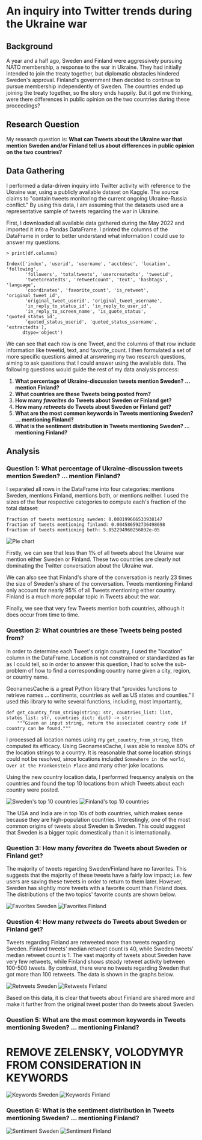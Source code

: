 # An inquiry into Twitter trends during the Ukraine war


## Background

A year and a half ago, Sweden and Finland were aggressively pursuing NATO membership, a response to the war in Ukraine. They had initially intended to join the treaty together, but diplomatic obstacles hindered Sweden's approval. Finland's government then decided to continue to pursue membership independently of Sweden. The countries ended up joining the treaty together, so the story ends happily. But it got me thinking, were there differences in public opinion on the two countries during these proceedings?


## Research Question

My research question is: **What can Tweets about the Ukraine war that mention Sweden and/or Finland tell us about differences in public opinion on the two countries?**


## Data Gathering

I performed a data-driven inquiry into Twitter activity with reference to the Ukraine war, using a publicly available dataset on Kaggle. The source claims to "contain tweets monitoring the current ongoing Ukraine-Russia conflict." By using this data, I am assuming that the datasets used are a representative sample of tweets regarding the war in Ukraine.

First, I downloaded all available data gathered during the May 2022 and imported it into a Pandas DataFrame. I printed the columns of the DataFrame in order to better understand what information I could use to answer my questions.

```
> print(df.columns)

Index(['index', 'userid', 'username', 'acctdesc', 'location', 'following',
       'followers', 'totaltweets', 'usercreatedts', 'tweetid',
       'tweetcreatedts', 'retweetcount', 'text', 'hashtags', 'language',
       'coordinates', 'favorite_count', 'is_retweet', 'original_tweet_id',
       'original_tweet_userid', 'original_tweet_username',
       'in_reply_to_status_id', 'in_reply_to_user_id',
       'in_reply_to_screen_name', 'is_quote_status', 'quoted_status_id',
       'quoted_status_userid', 'quoted_status_username', 'extractedts'],
      dtype='object')
```

We can see that each row is one Tweet, and the columns of that row include information like tweetid, text, and favorite_count. I then formulated a set of more specific questions aimed at answering my two research questions, aiming to ask questions that I could answer using the available data. The following questions would guide the rest of my data analysis process:

1. **What percentage of Ukraine-discussion tweets mention Sweden? ... mention Finland?**
2. **What countries are these Tweets being posted from?**
3. **How many *favorites* do Tweets about Sweden or Finland get?**
4. **How many *retweets* do Tweets about Sweden or Finland get?**
5. **What are the most common keywords in Tweets mentioning Sweden? ... mentioning Finland?**
6. **What is the sentiment distribution in Tweets mentioning Sweden? ... mentioning Finland?**


## Analysis

### Question 1: What percentage of Ukraine-discussion tweets mention Sweden? ... mention Finland?

I separated all rows in the DataFrame into four categories: mentions Sweden, mentions Finland, mentions both, or mentions neither. I used the sizes of the four respective categories to compute each's fraction of the total dataset:

```
fraction of tweets mentioning sweden: 0.000199666533938147
fraction of tweets mentioning finland: 0.004586592736498698
fraction of tweets mentioning both: 5.852294960256032e-05
```

![Pie chart](./images/share_of_analyzed_data_by_subject.png)

Firstly, we can see that less than 1% of all tweets about the Ukraine war mention either Sweden or Finland. These two countries are clearly not dominating the Twitter conversation about the Ukraine war.

We can also see that Finland's share of the conversation is nearly 23 times the size of Sweden's share of the conversation. Tweets mentioning Finland only account for nearly 95% of all Tweets mentioning either country. Finland is a much more popular topic in Tweets about the war.

Finally, we see that very few Tweets mention both countries, although it does occur from time to time.

### Question 2: What countries are these Tweets being posted from?

In order to determine each Tweet's origin country, I used the "location" column in the DataFrame. Location is not constrained or standardized as far as I could tell, so in order to answer this question, I had to solve the sub-problem of how to find a corresponding country name given a city, region, or country name.

GeonamesCache is a great Python library that "provides functions to retrieve names ... continents, countries as well as US states and counties." I used this library to write several functions, including, most importantly,

```
def get_country_from_string(string: str, countries_list: list, states_list: str, countries_dict: dict) -> str:
    """Given an input string, return the associated country code if country can be found."""
```

I processed all location names using my `get_country_from_string`, then computed its efficacy. Using GeonamesCache, I was able to resolve 80% of the location strings to a country. It is reasonable that some location strings could not be resolved, since locations included `Somewhere in the world`, `Over at the Frankenstein Place` and many other joke locations.

Using the new country location data, I performed frequency analysis on the countries and found the top 10 locations from which Tweets about each country were posted.

![Sweden's top 10 countries](./images/top_10_locations_of_tweets_about_sweden.png)
![Finland's top 10 countries](./images/top_10_locations_of_tweets_about_finland.png)

The USA and India are in top 10s of both countries, which makes sense because they are high-population countries. Interestingly, one of the most common origins of tweets about Sweden is Sweden. This could suggest that Sweden is a bigger topic domestically than it is internationally.

### Question 3: How many *favorites* do Tweets about Sweden or Finland get?

The majority of tweets regarding Sweden/Finland have no favorites. This suggests that the majority of these tweets have a fairly low impact; i.e. few users are saving these tweets in order to return to them later. However, Sweden has slightly more tweets with a favorite count than Finland does. The distributions of the two topics' favorite counts are shown below.

![Favorites Sweden](./images/favorite_counts_of_tweets_mentioning_sweden.png)
![Favorites Finland](./images/favorite_counts_of_tweets_mentioning_finland.png)

### Question 4: How many *retweets* do Tweets about Sweden or Finland get?

Tweets regarding Finland are retweeted more than tweets regarding Sweden. Finland tweets' median retweet count is 40, while Sweden tweets' median retweet count is 1. The vast majority of tweets about Sweden have very few retweets, while Finland shows steady retweet activity between 100-500 tweets. By contrast, there were no tweets regarding Sweden that got more than 100 retweets. The data is shown in the graphs below.

![Retweets Sweden](./images/retweet_counts_of_tweets_mentioning_sweden.png)
![Retweets Finland](./images/retweet_counts_of_tweets_mentioning_finland.png)

Based on this data, it is clear that tweets about Finland are shared more and make it further from the original tweet poster than do tweets about Sweden.

### Question 5: What are the most common keywords in Tweets mentioning Sweden? ... mentioning Finland?

# REMOVE ZELENSKY, VOLODYMYR FROM CONSIDERATION IN KEYWORDS

![Keywords Sweden](./images/top_10_most_common_words_in_tweets_about_sweden.png)
![Keywords Finland](./images/top_10_most_common_words_in_tweets_about_finland.png)

### Question 6: What is the sentiment distribution in Tweets mentioning Sweden? ... mentioning Finland?

![Sentiment Sweden](./images/sentiment_distribution_of_tweets_mentioning_sweden.png)
![Sentiment Finland](./images/sentiment_distribution_of_tweets_mentioning_finland.png)